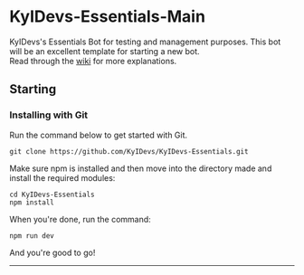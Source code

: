 # KyIDevs-Essentials-Main
KyIDevs's Essentials Bot for testing and management purposes. This bot will be an excellent template for starting a new bot.<br>
Read through the [wiki](https://kyidevs.github.io/discord-bots/essentials) for more explanations.
## Starting
### Installing with Git
Run the command below to get started with Git.
```
git clone https://github.com/KyIDevs/KyIDevs-Essentials.git
```
Make sure npm is installed and then move into the directory made and install the required modules:
```
cd KyIDevs-Essentials
npm install
```
When you're done, run the command:
```
npm run dev
```
And you're good to go!
<hr>

